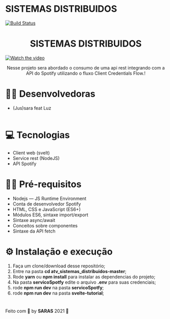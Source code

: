 # SISTEMAS DISTRIBUIDOS



[![Build Status](https://travis-ci.org/joemccann/dillinger.svg?branch=master)](https://travis-ci.org/joemccann/dillinger)

<h1 align="center">SISTEMAS DISTRIBUIDOS</h1>

[![Watch the video](https://i.imgur.com/vKb2F1B.png)](https://youtu.be/SilbCZ-2ERY)


<p align="center">Nesse projeto sera abordado o consumo de uma api rest integrando com a API do Spotify utilizando o fluxo Client Credentials Flow.!</p>

# 👩‍💻 Desenvolvedoras

* (Jus)sara feat Luz
<br/><br/>

# 💻 Tecnologias

* Client web (svelt)
* Service rest (NodeJS)
* API Spotify

# ✋🏻  Pré-requisitos

* Nodejs — JS Runtime Environment
* Conta de desenvolvedor Spotify
* HTML, CSS e JavaScript (ES6+)
* Módulos ES6, sintaxe import/export
* Sintaxe async/await
* Conceitos sobre componentes
* Sintaxe da API fetch

# ⚙️ Instalação e execução 

1. Faça um clone/download desse repositório;
2. Entre na pasta **cd atv_sistemas_distribuidos-master**;
3. Rode **yarn** ou **npm install** para instalar as dependencias do projeto;
4. Na pasta **servicoSpotfy** edite o arquivo **.env** para suas credenciais;
5. rode **npm run dev** na pasta **servicoSpotfy**;
6. rode **npm run dev** na pasta **svelte-tutorial**;
#

Feito com 💖 by **SARAS** 2021 👋

